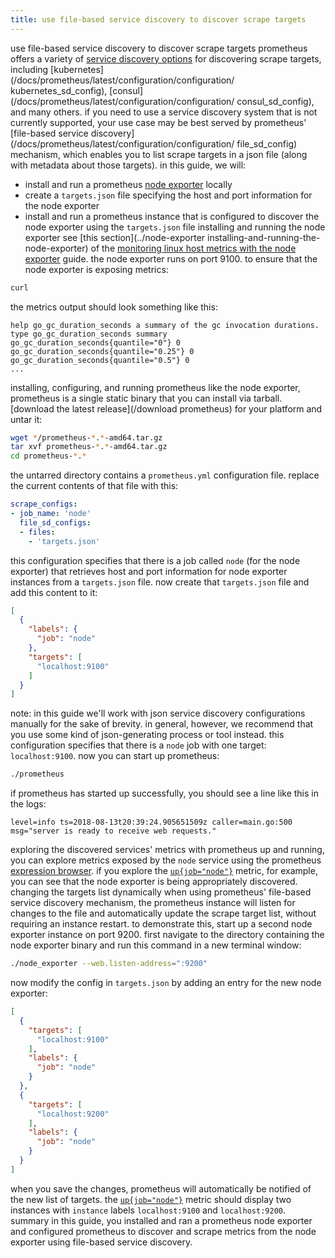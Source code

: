 ```yaml
---
title: use file-based service discovery to discover scrape targets
---
```

use file-based service discovery to discover scrape targets
prometheus offers a variety of [service discovery options]() for discovering scrape targets, including [kubernetes](/docs/prometheus/latest/configuration/configuration/
kubernetes_sd_config), [consul](/docs/prometheus/latest/configuration/configuration/
consul_sd_config), and many others. if you need to use a service discovery system that is not currently supported, your use case may be best served by prometheus' [file-based service discovery](/docs/prometheus/latest/configuration/configuration/
file_sd_config) mechanism, which enables you to list scrape targets in a json file (along with metadata about those targets).
in this guide, we will:
* install and run a prometheus [node exporter](../node-exporter) locally
* create a `targets.json` file specifying the host and port information for the node exporter
* install and run a prometheus instance that is configured to discover the node exporter using the `targets.json` file
installing and running the node exporter
see [this section](../node-exporter
installing-and-running-the-node-exporter) of the [monitoring linux host metrics with the node exporter](../node-exporter) guide. the node exporter runs on port 9100. to ensure that the node exporter is exposing metrics:
```bash
curl 
```
the metrics output should look something like this:
```
help go_gc_duration_seconds a summary of the gc invocation durations.
type go_gc_duration_seconds summary
go_gc_duration_seconds{quantile="0"} 0
go_gc_duration_seconds{quantile="0.25"} 0
go_gc_duration_seconds{quantile="0.5"} 0
...
```
installing, configuring, and running prometheus
like the node exporter, prometheus is a single static binary that you can install via tarball. [download the latest release](/download
prometheus) for your platform and untar it:
```bash
wget */prometheus-*.*-amd64.tar.gz
tar xvf prometheus-*.*-amd64.tar.gz
cd prometheus-*.*
```
the untarred directory contains a `prometheus.yml` configuration file. replace the current contents of that file with this:
```yaml
scrape_configs:
- job_name: 'node'
  file_sd_configs:
  - files:
    - 'targets.json'
```
this configuration specifies that there is a job called `node` (for the node exporter) that retrieves host and port information for node exporter instances from a `targets.json` file.
now create that `targets.json` file and add this content to it:
```json
[
  {
    "labels": {
      "job": "node"
    },
    "targets": [
      "localhost:9100"
    ]
  }
]
```
note: in this guide we'll work with json service discovery configurations manually for the sake of brevity. in general, however, we recommend that you use some kind of json-generating process or tool instead.
this configuration specifies that there is a `node` job with one target: `localhost:9100`.
now you can start up prometheus:
```bash
./prometheus
```
if prometheus has started up successfully, you should see a line like this in the logs:
```
level=info ts=2018-08-13t20:39:24.905651509z caller=main.go:500 msg="server is ready to receive web requests."
```
exploring the discovered services' metrics
with prometheus up and running, you can explore metrics exposed by the `node` service using the prometheus [expression browser](/docs/visualization/browser). if you explore the [`up{job="node"}`](_input=1h&g0.expr=up%7bjob%3d%22node%22%7d&g0.tab=1) metric, for example, you can see that the node exporter is being appropriately discovered.
changing the targets list dynamically
when using prometheus' file-based service discovery mechanism, the prometheus instance will listen for changes to the file and automatically update the scrape target list, without requiring an instance restart. to demonstrate this, start up a second node exporter instance on port 9200. first navigate to the directory containing the node exporter binary and run this command in a new terminal window:
```bash
./node_exporter --web.listen-address=":9200"
```
now modify the config in `targets.json` by adding an entry for the new node exporter:
```json
[
  {
    "targets": [
      "localhost:9100"
    ],
    "labels": {
      "job": "node"
    }
  },
  {
    "targets": [
      "localhost:9200"
    ],
    "labels": {
      "job": "node"
    }
  }
]
```
when you save the changes, prometheus will automatically be notified of the new list of targets. the [`up{job="node"}`](_input=1h&g0.expr=up%7bjob%3d%22node%22%7d&g0.tab=1) metric should display two instances with `instance` labels `localhost:9100` and `localhost:9200`.
summary
in this guide, you installed and ran a prometheus node exporter and configured prometheus to discover and scrape metrics from the node exporter using file-based service discovery.